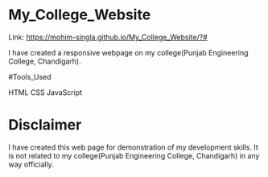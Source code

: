 # My_College_Website

Link: https://mohim-singla.github.io/My_College_Website/?#

I have created a responsive webpage on my college(Punjab Engineering College, Chandigarh). 

#Tools_Used

HTML
CSS
JavaScript


# Disclaimer

I have created this web page for demonstration of my development skills. It is not related to my college(Punjab Engineering College, Chandigarh) in any way officially. 
